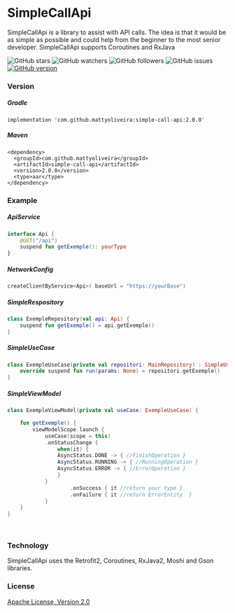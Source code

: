 # SimpleCallApi

SimpleCallApi is a library to assist with API calls. The idea is that it would be as simple as possible and could help from the beginner to the most senior developer. SimpleCallApi supports Coroutines and RxJava

![GitHub stars](https://img.shields.io/github/stars/MattyOliveira/SimpleCallApi?style=social&label=Star&maxAge=2592000)
![GitHub watchers](https://img.shields.io/github/watchers/MattyOliveira/SimpleCallApi?style=social&label=Watch&maxAge=2592000)
![GitHub followers](https://img.shields.io/github/followers/MattyOliveira.svg?style=social&label=Follow&maxAge=2592000)
![GitHub issues](https://img.shields.io/github/issues/MattyOliveira/SimpleCallApi)
[![GitHub version](https://badge.fury.io/gh/Naereen%2FStrapDown.js.svg)](https://github.com/MattyOliveira/SimpleCallApi.js)





### Version
##### Gradle
```
implementation 'com.github.mattyoliveira:simple-call-api:2.0.0'
```

##### Maven
```
<dependency>
  <groupId>com.github.mattyoliveira</groupId>
  <artifactId>simple-call-api</artifactId>
  <version>2.0.0</version>
  <type>aar</type>
</dependency>
```

### Example

##### ApiService
```kotlin
interface Api {
    @GET("/api")
    suspend fun getExemple(): yourType
}
```

##### NetworkConfig
```kotlin
createClientByService<Api>( baseUrl = "https://yourBase")
`````

##### SimpleRespository
```kotlin
class ExempleRepository(val api: Api) {
	suspend fun getExemple() = api.getExemple()
}
```

##### SimpleUseCase
```kotlin
class ExempleUseCase(private val repositori: MainRepository) : SimpleUseCase<Post, None>(){
    override suspend fun run(params: None) = repositori.getExemple()
}
```

##### SimpleViewModel
```kotlin
class ExempleViewModel(private val useCase: ExempleUseCase) {

	fun getExemple() {
		viewModelScope.launch {
		    useCase(scope = this)
			.onStatusChange {
			    when(it) {
				AsyncStatus.DONE -> { //FinishOperation }
				AsyncStatus.RUNNING -> { //RunningOperation }
				AsyncStatus.ERROR -> { //ErrorOperation }
			    }
			}
                	.onSuccess { it //return your type }
                	.onFailure { it //return ErrorEntity  }
        	}
	}
}
```

<br/>

### Technology

SimpleCallApi uses the Retrofit2, Coroutines, RxJava2, Moshi and Gson libraries.

### License
[Apache License, Version 2.0](http://www.apache.org/licenses/LICENSE-2.0)

